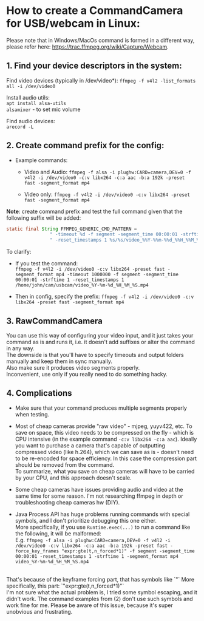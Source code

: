 # How to create a CommandCamera for USB/webcam in Linux:

Please note that in Windows/MacOs command is formed in a different way, please refer here: https://trac.ffmpeg.org/wiki/Capture/Webcam.


## 1. Find your device descriptors in the system:

Find video devices (typically in /dev/video*):
`ffmpeg -f v4l2 -list_formats all -i /dev/video0`

Install audio utils:  
`apt install alsa-utils`  
`alsamixer` - to set mic volume  

Find audio devices:  
`arecord -L`


## 2. Create command prefix for the config:

- Example commands:
  - Video and Audio:
`ffmpeg -f alsa -i plughw:CARD=camera,DEV=0 -f v4l2 -i /dev/video0 -c:v libx264 -c:a aac -b:a 192k -preset fast -segment_format mp4`

  - Video only:
`ffmpeg -f v4l2 -i /dev/video0 -c:v libx264 -preset fast -segment_format mp4`

**Note**: create command prefix and test the full command given that the following suffix will be added:
```java
static final String FFMPEG_GENERIC_CMD_PATTERN =
                " -timeout %d -f segment -segment_time 00:00:01 -strftime 1" +
                " -reset_timestamps 1 %s/%s/video_%%Y-%%m-%%d_%%H_%%M_%%S.mp4";
```

To clarify:  
- If you test the command:  
`ffmpeg -f v4l2 -i /dev/video0 -c:v libx264 -preset fast -segment_format mp4 -timeout 1000000 -f segment -segment_time 00:00:01 -strftime 1 -reset_timestamps 1 /home/john/cam/usbcam/video_%Y-%m-%d_%H_%M_%S.mp4`

- Then in config, specify the prefix:
`ffmpeg -f v4l2 -i /dev/video0 -c:v libx264 -preset fast -segment_format mp4`

## 3. RawCommandCamera

You can use this way of configuring your video input, and it just takes your command as is and runs it, i.e. it doesn't add suffixes or alter the command in any way.  
The downside is that you'll have to specify timeouts and output folders manually and keep them in sync manually.  
Also make sure it produces video segments properly.  
Inconvenient, use only if you really need to do something hacky.

## 4. Complications

- Make sure that your command produces multiple segments properly when testing.


- Most of cheap cameras provide "raw video" - mjpeg, yuyv422, etc.
  To save on space, this video needs to be compressed on the fly - which is CPU intensive (in the example command `-c:v libx264 -c:a aac`).
  Ideally you want to purchase a camera that's capable of outputting compressed video (like h.264), which we can save as is - doesn't need to be re-encoded for space efficiency.
  In this case the compression part should be removed from the command.  
  To summarize, what you save on cheap cameras will have to be carried by your CPU, and this approach doesn't scale.


- Some cheap cameras have issues providing audio and video at the same time for some reason. I'm not researching ffmpeg in depth or troubleshooting cheap cameras hw (DIY).


- Java Process API has huge problems running commands with special symbols, and I don't prioritize debugging this one either.  
More specifically, if you use `Runtime.exec(...)` to run a command like the following, it will be malformed:  
E.g.
`ffmpeg -f alsa -i plughw:CARD=camera,DEV=0 -f v4l2 -i /dev/video0 -c:v libx264 -c:a aac -b:a 192k -preset fast -force_key_frames "expr:gte(t,n_forced*1)" -f segment -segment_time 00:00:01 -reset_timestamps 1 -strftime 1 -segment_format mp4 video_%Y-%m-%d_%H_%M_%S.mp4`  
<br/>
That's because of the keyframe forcing part, that has symbols like `"`  
More specifically, this part: `"expr:gte(t,n_forced*1)"`  
<br/>
I'm not sure what the actual problem is, I tried some symbol escaping, and it didn't work.  
The command examples from (2) don't use such symbols and work fine for me.  
Please be aware of this issue, because it's super unobvious and frustrating.
